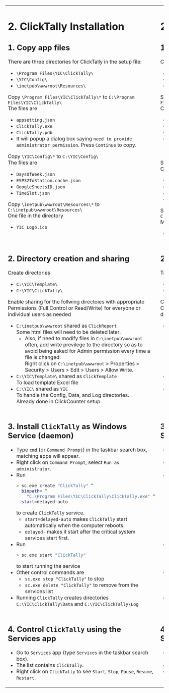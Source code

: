 <table style="border-style: none" >
<tr style="border-style: none">
<td valign="top" width="50%" style="border-style: none">

# 2. ClickTally Installation

## 1. Copy app files

There are three directories for ClickTally in the setup file:

- `\Program Files\YIC\ClickTally\`
- `\YIC\Config\`
- `\inetpub\wwwroot\Resources\`

Copy `\Program Files\YIC\ClickTally\*` to `C:\Program Files\YIC\ClickTally\`\
The files are

- `appsetting.json`
- `ClickTally.exe`
- `ClickTally.pdb`
- It will popup a dialog box saying `need to provide administrator permission`.  Press `Continue` to copy.

Copy `\YIC\Config\*` to `C:\YIC\Config\`\
The files are

- `DaysOfWeek.json`
- `ESP32ToStation.cache.json`
- `GoogleSheetsID.json`
- `TimeSlot.json`

Copy `\inetpub\wwwroot\Resources\*` to `C:\inetpub\wwwroot\Resources\`\
One file in the directory

- `YIC_Logo.ico`

</td>
<td valign="top" width="50%" style="border-style: none">

# 2. Cài đặt ClickTally

## 1. Sao chép file ứng dụng

Có ba thư mục dành cho ClickTally trong tệp cài đặt:

- `\Program Files\YIC\ClickTally\`
- `\YIC\Config\`
- `\inetpub\wwwroot\Resources\`

Sao chép `\Program Files\YIC\ClickTally\*` sang `C:\Program Files\YIC\ClickTally\`\
Các tập tin là

- `appsetting.json`
- `ClickTally.exe`
- `ClickTally.pdb`
- Nó sẽ hiển thị dialog box với nội dung `need to provide administrator permission`. Nhấp vào `Continue` để sao chép.

Sao chép `\YIC\Config\*` sang `C:\YIC\Config\`\
Các tập tin là

- `DaysOfWeek.json`
- `ESP32ToStation.cache.json`
- `GoogleSheetsID.json`
- `TimeSlot.json`

Sao chép `\inetpub\wwwroot\Resources\*` sang `C:\inetpub\wwwroot\Resources\`\
Một tập tin trong một thư mục

- `YIC_Logo.ico`

</td>
</tr>
<tr style="border-style: none">
<td valign="top" width="50%" style="border-style: none">

## 2. Directory creation and sharing

Create directories

- `C:\YIC\Template\`
- `C:\YIC\ClickTally\`

Enable sharing for the follwing directoies with appropriate Permissions (Full Control or Read/Write) for everyone or individual users as needed

- `C:\inetpub\wwwroot` shared as `ClickReport`\
  Some html files will need to be deleted later.
  - Also, if need to modify files in `C:\inetpub\wwwroot` often, add write previlege to the directory so as to avoid being asked for Admin permission every time a file is changed:\
  Right click on `C:\inetpub\wwwroot` > Properties > Security > Users > Edit > Users > Allow Write.
- `C:\YIC\Template\` shared as `ClickTemplate`\
  To load template Excel file
- `C:\YIC\` shared as `YIC`\
  To handle the Config, Data, and Log directories.\
  Already done in ClickCounter setup.

</td>
<td valign="top" width="50%" style="border-style: none">

## 2. Tạo và chia sẻ thư mục

Tạo thư mục

- `C:\YIC\Template\`
- `C:\YIC\ClickTally\`

Cho phép chia sẻ các thư mục khác với Permissions (Full Control hoặc Read/Write) thích hợp cho mọi người hoặc người dùng cá nhân nếu cần

- `C:\inetpub\wwwroot` được chia sẻ dưới dạng `ClickReport`\
  Một số tệp html sẽ cần được xóa sau này.
  - Ngoài ra, nếu bạn thường xuyên sửa đổi các tập tin trong `C:\inetpub\wwwroot`, hãy thêm đặc quyền write vào thư mục để tránh bị yêu cầu quyền Administrator mỗi khi bạn thay đổi tập tin:\
  Nhấp chuột phải vào `C:\inetpub\wwwroot` > Properties > Security > Users > Edit > Users > Write permission.
- `C:\YIC\Template\` được chia sẻ dưới dạng `ClickTemplate`\
  Để tải file Excel mẫu
- `C:\YIC\` được chia sẻ dưới dạng `YIC`\
  Để xử lý các thư mục Config, Data và Log.\
  Đã được thực hiện trong quá trình thiết lập ClickCounter.

</td>
</tr>
<tr style="border-style: none">
<td valign="top" width="50%" style="border-style: none">

## 3. Install `ClickTally` as Windows Service (daemon)

- Type `cmd` (or `Command Prompt`) in the taskbar search box, matching apps will appear.
- Right click on `Command Prompt`, select `Run as administrator`.
- Run
  ```BASH
  > sc.exe create "ClickTally" ^
    binpath= ^
      "C:\Program Files\YIC\ClickTally\ClickTally.exe" ^
    start=delayed-auto
  ```
  to create `ClickTally` service.
   - `start=delayed-auto` makes `ClickTally` start automatically when the computer reboots.
   - `delayed-` makes it start after the critical system services start first.
- Run
  ```BASH
  > sc.exe start "ClickTally"
  ```
  to start running the service
- Other control commands are
  - `sc.exe stop "ClickTally"` to stop
  - `sc.exe delete "ClickTally"` to remove from the services list
- Running `ClickTally` creates directories `C:\YIC\ClickTally\Data` and `C:\YIC\ClickTally\Log`

</td>
<td valign="top" width="50%" style="border-style: none">

## 3. Cài đặt `ClickTally` làm Windows Service (daemon)

- Gõ `cmd` (hoặc `Command Prompt`) vào ô tìm kiếm trên taskbar, các ứng dụng phù hợp sẽ hiện ra.
- Nhấp chuột phải vào `Command Prompt`, chọn `Run as Administrator`.
- Chạy
  ```BASH
  > sc.exe create "ClickTally" ^
    binpath= ^
      "C:\Program Files\YIC\ClickTally\ClickTally.exe" ^
    start=delayed-auto
  ```
  để tạo `ClickTally` service.
  - `start=delayed-auto` làm cho `ClickTally` tự động khởi động khi máy tính khởi động lại.
  - `delayed-` khiến nó khởi động sau khi services hệ thống quan trọng khởi động trước.
- Chạy
  ```BASH
  > sc.exe start "ClickTally"
  ```
  để bắt đầu chạy service
- Các lệnh điều khiển khác là
  - `sc.exe stop "ClickTally"` để dừng
  - `sc.exe remove "ClickTally"` để xóa khỏi danh sách service
- Chạy `ClickTally` tạo thư mục `C:\YIC\ClickTally\Data` và `C:\YIC\ClickTally\Log`

</td>
</tr>
<tr style="border-style: none">
<td valign="top" width="50%" style="border-style: none">

## 4. Control `ClickTally` using the Services app

- Go to `Services` app (type `Services` in the taskbar search box).
- The list contains `ClickTally`.
- Right click on `ClickTally` to see `Start`, `Stop`, `Pause`, `Resume`, `Restart`.

</td>
<td valign="top" width="50%" style="border-style: none">

## 4. Điều khiển `ClickTally` bằng ứng dụng Services
  
- Vào ứng dụng `Services` (gõ `Services` vào ô tìm kiếm trên thanh taskbar).
- Danh sách chứa `ClickTally`.
- Nhấp chuột phải vào `ClickTally` để xem `Start`, `Stop`, `Pause`, `Resume`, `Restart`.

</td>
</tr>
</table>
